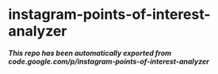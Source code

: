 # instagram-points-of-interest-analyzer

_**This repo has been automatically exported from code.google.com/p/instagram-points-of-interest-analyzer**_
